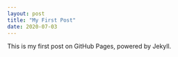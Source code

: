 ```yaml
---
layout: post
title: "My First Post"
date: 2020-07-03
---
```


This is my first post on GitHub Pages, powered by Jekyll.
